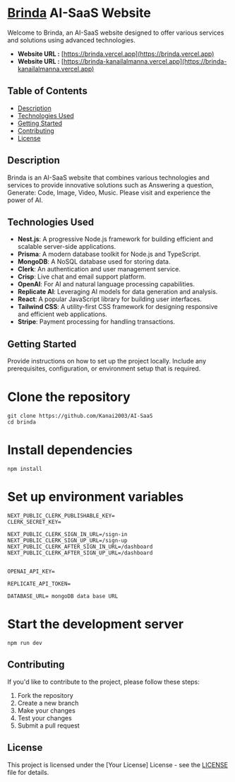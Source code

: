 # [Brinda](https://brinda.vercel.app) AI-SaaS Website

Welcome to Brinda, an AI-SaaS website designed to offer various services and solutions using advanced technologies.

- **Website URL :** [https://brinda.vercel.app](https://brinda.vercel.app)
- **Website URL :** [https://brinda-kanailalmanna.vercel.app](https://brinda-kanailalmanna.vercel.app)

## Table of Contents

- [Description](#description)
- [Technologies Used](#technologies-used)
- [Getting Started](#getting-started)
- [Contributing](#contributing)
- [License](#license)

## Description

Brinda is an AI-SaaS website that combines various technologies and services to provide innovative solutions such as Answering a question, Generate: Code, Image, Video, Music. Please visit and experience the power of AI.

## Technologies Used

- **Nest.js**: A progressive Node.js framework for building efficient and scalable server-side applications.
- **Prisma**: A modern database toolkit for Node.js and TypeScript.
- **MongoDB**: A NoSQL database used for storing data.
- **Clerk**: An authentication and user management service.
- **Crisp**: Live chat and email support platform.
- **OpenAI**: For AI and natural language processing capabilities.
- **Replicate AI**: Leveraging AI models for data generation and analysis.
- **React**: A popular JavaScript library for building user interfaces.
- **Tailwind CSS**: A utility-first CSS framework for designing responsive and efficient web applications.
- **Stripe**: Payment processing for handling transactions.


## Getting Started

Provide instructions on how to set up the project locally. Include any prerequisites, configuration, or environment setup that is required.

# Clone the repository
```
git clone https://github.com/Kanai2003/AI-SaaS
cd brinda
```

# Install dependencies
```
npm install
```

# Set up environment variables
```
NEXT_PUBLIC_CLERK_PUBLISHABLE_KEY=
CLERK_SECRET_KEY=

NEXT_PUBLIC_CLERK_SIGN_IN_URL=/sign-in
NEXT_PUBLIC_CLERK_SIGN_UP_URL=/sign-up
NEXT_PUBLIC_CLERK_AFTER_SIGN_IN_URL=/dashboard
NEXT_PUBLIC_CLERK_AFTER_SIGN_UP_URL=/dashboard


OPENAI_API_KEY=

REPLICATE_API_TOKEN=

DATABASE_URL= mongoDB data base URL
```

# Start the development server
```
npm run dev
```

## Contributing

If you'd like to contribute to the project, please follow these steps:

1. Fork the repository
2. Create a new branch
3. Make your changes
4. Test your changes
5. Submit a pull request

## License

This project is licensed under the [Your License] License - see the [LICENSE](LICENSE) file for details.
